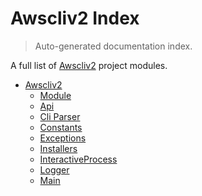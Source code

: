 # Awscliv2 Index

> Auto-generated documentation index.

A full list of [Awscliv2](https://github.com/youtype/awscliv2) project modules.

- [Awscliv2](awscliv2/index.md#awscliv2)
    - [Module](awscliv2/module.md#module)
    - [Api](awscliv2/api.md#api)
    - [Cli Parser](awscliv2/cli_parser.md#cli-parser)
    - [Constants](awscliv2/constants.md#constants)
    - [Exceptions](awscliv2/exceptions.md#exceptions)
    - [Installers](awscliv2/installers.md#installers)
    - [InteractiveProcess](awscliv2/interactive_process.md#interactiveprocess)
    - [Logger](awscliv2/logger.md#logger)
    - [Main](awscliv2/main.md#main)
